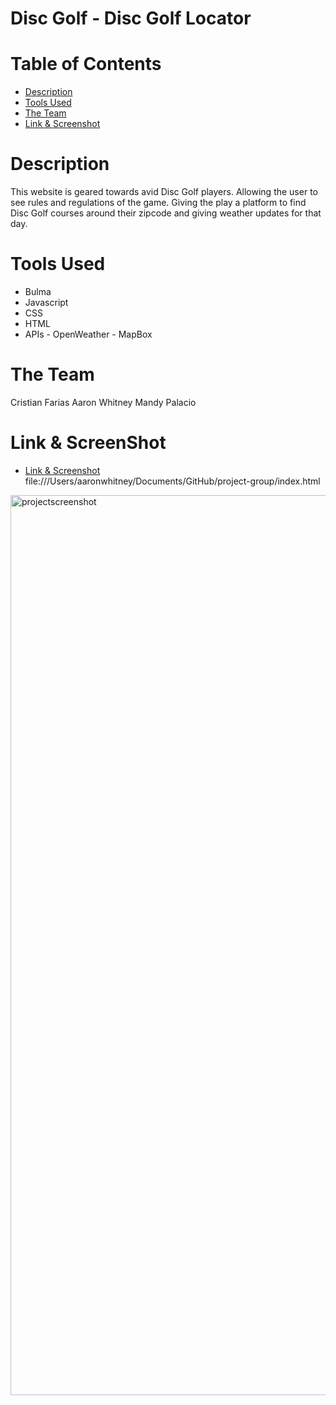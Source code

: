 # Disc Golf - Disc Golf Locator

# Table of Contents
* [Description](#description)
* [Tools Used](#tools-used)
* [The Team](#the-team)
* [Link & Screenshot](#link-&-screenshot)

# Description
This website is geared towards avid Disc Golf players. Allowing the user to see rules and regulations of the game. Giving the play a platform to find Disc Golf courses around their zipcode and giving weather updates for that day.

# Tools Used
* Bulma
* Javascript
* CSS
* HTML
* APIs - OpenWeather - MapBox

# The Team
Cristian Farias 
Aaron Whitney
Mandy Palacio

# Link & ScreenShot
* [Link & Screenshot](#link-&-screenshot) file:///Users/aaronwhitney/Documents/GitHub/project-group/index.html

<img width="1440" alt="projectscreenshot" src="https://user-images.githubusercontent.com/85328844/129656148-1dafb234-711f-4162-8aaa-163b87b70924.png">

